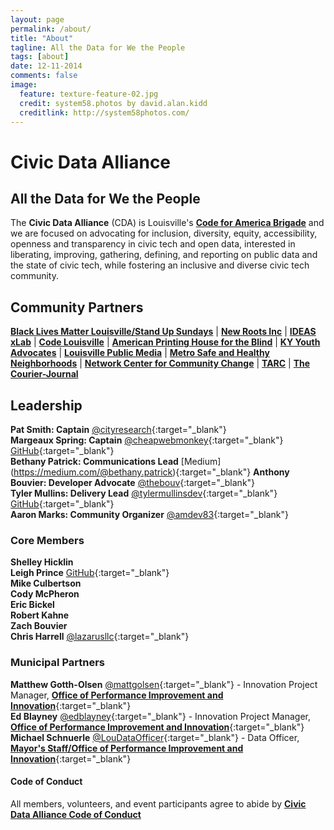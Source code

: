 ```yaml
---
layout: page
permalink: /about/
title: "About"
tagline: All the Data for We the People
tags: [about]
date: 12-11-2014
comments: false
image:
  feature: texture-feature-02.jpg
  credit: system58.photos by david.alan.kidd
  creditlink: http://system58photos.com/
---
```

# Civic Data Alliance  
## All the Data for We the People  
The __Civic Data Alliance__ (CDA) is Louisville's [__Code for America Brigade__](http://brigade.codeforamerica.org/brigade/Civic-Data-Alliance/) and we are focused on advocating for inclusion, diversity, equity, accessibility, openness and transparency in civic tech and open data, interested in liberating, improving, gathering, defining, and reporting on public data and the state of civic tech, while fostering an inclusive and diverse civic tech community.   

## Community Partners    
[__Black Lives Matter Louisville/Stand Up Sundays__](http://blackliveslouisville.org/stand-up-sundays/) | [__New Roots Inc__](http://www.newroots.org) | [__IDEAS xLab__](http://www.ideasxlab.com) | [__Code Louisville__](http://www.codelouisville.org/) | [__American Printing House for the Blind__](http://www.aph.org/) | [__KY Youth Advocates__](http://kyyouth.org/) | [__Louisville Public Media__](http://louisvillepublicmedia.org/) | [__Metro Safe and Healthy Neighborhoods__](https://louisvilleky.gov/government/safe-neighborhoods) | [__Network Center for Community Change__](http://makechangetogether.org/) | [__TARC__](http://ridetarc.org/) | [__The Courier-Journal__](http://www.courier-journal.com/)

## Leadership  
 __Pat Smith: Captain__ [@cityresearch](https://twitter.com/CityResearch){:target="_blank"}  
__Margeaux Spring: Captain__ [@cheapwebmonkey](https://twitter.com/cheapwebmonkey){:target="_blank"} [GitHub](https://github.com/cheapwebmonkey){:target="_blank"}  
__Bethany Patrick: Communications Lead__ [Medium] (https://medium.com/@bethany.patrick){:target="_blank"}
__Anthony Bouvier: Developer Advocate__ [@thebouv](https://twitter.com/thebouv){:target="_blank"}     
__Tyler Mullins: Delivery Lead__
[@tylermullinsdev](https://twitter.com/tylermullinsdev){:target="_blank"} [GitHub](https://github.com/jessetylermullins){:target="_blank"}  
__Aaron Marks: Community Organizer__ [@amdev83](https://twitter.com/amdev83){:target="_blank"}


### Core Members
__Shelley Hicklin__  
__Leigh Prince__ [GitHub](https://github.com/leighPri){:target="_blank"}  
__Mike Culbertson__   
__Cody McPheron__   
__Eric Bickel__  
__Robert Kahne__   
__Zach Bouvier__  
__Chris Harrell__  [@lazarusllc](https://twitter.com/LazarusLLC){:target="_blank"}    


### Municipal Partners
__Matthew Gotth-Olsen__ [@mattgolsen](https://twitter.com/mattgolsen){:target="_blank"} - Innovation Project Manager, [__Office of Performance Improvement and Innovation__](https://louisvilleky.gov/government/performance-improvement-innovation/about-us){:target="_blank"}   
__Ed Blayney__ [@edblayney](https://twitter.com/edblayney){:target="_blank"} - Innovation Project Manager, [__Office of Performance Improvement and Innovation__](https://louisvilleky.gov/government/performance-improvement-innovation/about-us){:target="_blank"}    
__Michael Schnuerle__ [@LouDataOfficer](http://www.twitter.com/LouDataOfficer){:target="_blank"} - Data Officer, [__Mayor's Staff/Office of Performance Improvement and Innovation__](http://louisvilleky.gov/government/mayor-greg-fischer/mayors-staff){:target="_blank"}

#### Code of Conduct  
All members, volunteers, and event participants agree to abide by [__Civic Data Alliance Code of Conduct__](https://github.com/civicdata/civicdata.github.io/blob/master/CODE_OF_CONDUCT.md)

